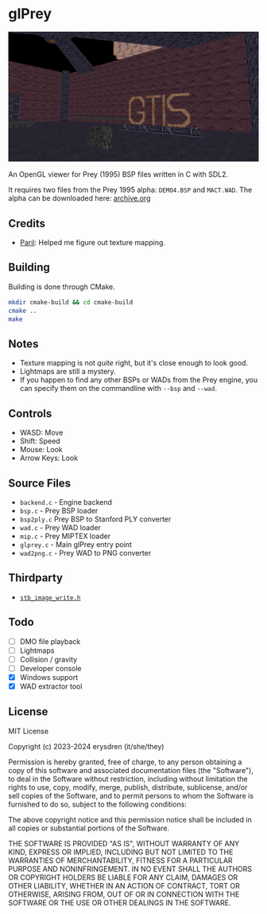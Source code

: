 # glPrey

![a 3d level viewed in wireframe](.github/demo4_bsp_gl.png)

An OpenGL viewer for Prey (1995) BSP files written in C with SDL2.

It requires two files from the Prey 1995 alpha: `DEMO4.BSP` and `MACT.WAD`. The alpha can be downloaded here: [archive.org](https://archive.org/details/prey-1195/)

## Credits

- [Paril](https://github.com/Paril): Helped me figure out texture mapping.

## Building

Building is done through CMake.

```bash
mkdir cmake-build && cd cmake-build
cmake ..
make
```

## Notes

- Texture mapping is not *quite* right, but it's close enough to look good.
- Lightmaps are still a mystery.
- If you happen to find any other BSPs or WADs from the Prey engine, you can specify them on the commandline with `--bsp` and `--wad`.

## Controls

- WASD: Move
- Shift: Speed
- Mouse: Look
- Arrow Keys: Look

## Source Files

- `backend.c` - Engine backend
- `bsp.c` - Prey BSP loader
- `bsp2ply.c` Prey BSP to Stanford PLY converter
- `wad.c` - Prey WAD loader
- `mip.c` - Prey MIPTEX loader
- `glprey.c` - Main glPrey entry point
- `wad2png.c` - Prey WAD to PNG converter

## Thirdparty

- [`stb_image_write.h`](https://github.com/nothings/stb/blob/master/stb_image_write.h)

## Todo

- [ ] DMO file playback
- [ ] Lightmaps
- [ ] Collision / gravity
- [ ] Developer console
- [x] Windows support
- [x] WAD extractor tool

## License

MIT License

Copyright (c) 2023-2024 erysdren (it/she/they)

Permission is hereby granted, free of charge, to any person obtaining a copy
of this software and associated documentation files (the "Software"), to deal
in the Software without restriction, including without limitation the rights
to use, copy, modify, merge, publish, distribute, sublicense, and/or sell
copies of the Software, and to permit persons to whom the Software is
furnished to do so, subject to the following conditions:

The above copyright notice and this permission notice shall be included in all
copies or substantial portions of the Software.

THE SOFTWARE IS PROVIDED "AS IS", WITHOUT WARRANTY OF ANY KIND, EXPRESS OR
IMPLIED, INCLUDING BUT NOT LIMITED TO THE WARRANTIES OF MERCHANTABILITY,
FITNESS FOR A PARTICULAR PURPOSE AND NONINFRINGEMENT. IN NO EVENT SHALL THE
AUTHORS OR COPYRIGHT HOLDERS BE LIABLE FOR ANY CLAIM, DAMAGES OR OTHER
LIABILITY, WHETHER IN AN ACTION OF CONTRACT, TORT OR OTHERWISE, ARISING FROM,
OUT OF OR IN CONNECTION WITH THE SOFTWARE OR THE USE OR OTHER DEALINGS IN THE
SOFTWARE.
